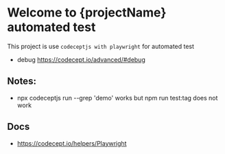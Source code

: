 # Welcome to {projectName} automated test

This project is use `codeceptjs with playwright` for automated test


- debug https://codecept.io/advanced/#debug

## Notes:
- npx codeceptjs run --grep 'demo' works but npm run test:tag does not work

## Docs
- https://codecept.io/helpers/Playwright